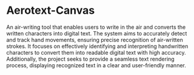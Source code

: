 # Aerotext-Canvas
An air-writing tool that enables users to write in the air and converts the written characters into digital text. The system aims to accurately detect and track hand movements, ensuring precise recognition of air-written strokes. It focuses on effectively identifying and interpreting handwritten characters to convert them into readable digital text with high accuracy. Additionally, the project seeks to provide a seamless text rendering process, displaying recognized text in a clear and user-friendly manner.
